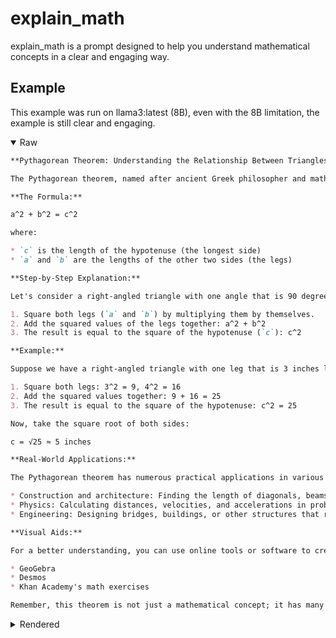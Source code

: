 # explain_math

explain_math is a prompt designed to help you understand mathematical concepts in a clear and engaging way.

## Example

This example was run on llama3:latest (8B), even with the 8B limitation, the example is still clear and engaging.

<details open>
    <summary>Raw</summary>

```markdown
**Pythagorean Theorem: Understanding the Relationship Between Triangles and Squares**

The Pythagorean theorem, named after ancient Greek philosopher and mathematician Pythagoras, is a fundamental concept in geometry that helps us calculate the length of the hypotenuse (the longest side) of a right-angled triangle. This theorem has far-reaching applications in various fields, including mathematics, physics, engineering, and architecture.

**The Formula:**

a^2 + b^2 = c^2

where:

* `c` is the length of the hypotenuse (the longest side)
* `a` and `b` are the lengths of the other two sides (the legs)

**Step-by-Step Explanation:**

Let's consider a right-angled triangle with one angle that is 90 degrees (a square corner). We can use this theorem to find the length of the hypotenuse (`c`) when we know the lengths of the other two sides (`a` and `b`).

1. Square both legs (`a` and `b`) by multiplying them by themselves.
2. Add the squared values of the legs together: a^2 + b^2
3. The result is equal to the square of the hypotenuse (`c`): c^2

**Example:**

Suppose we have a right-angled triangle with one leg that is 3 inches long and the other leg is 4 inches long. We want to find the length of the hypotenuse.

1. Square both legs: 3^2 = 9, 4^2 = 16
2. Add the squared values together: 9 + 16 = 25
3. The result is equal to the square of the hypotenuse: c^2 = 25

Now, take the square root of both sides:

c = √25 ≈ 5 inches

**Real-World Applications:**

The Pythagorean theorem has numerous practical applications in various fields, including:

* Construction and architecture: Finding the length of diagonals, beams, or pillars.
* Physics: Calculating distances, velocities, and accelerations in problems involving right triangles.
* Engineering: Designing bridges, buildings, or other structures that rely on triangular shapes.

**Visual Aids:**

For a better understanding, you can use online tools or software to create interactive diagrams that demonstrate the Pythagorean theorem. Some popular options include:

* GeoGebra
* Desmos
* Khan Academy's math exercises

Remember, this theorem is not just a mathematical concept; it has many practical applications in various fields.
```

</details>

<details>
    <summary>Rendered</summary>

**Pythagorean Theorem - Understanding the Relationship Between Triangles and Squares:**

The Pythagorean theorem, named after ancient Greek philosopher and mathematician Pythagoras, is a fundamental concept in geometry that helps us calculate the length of the hypotenuse (the longest side) of a right-angled triangle. This theorem has far-reaching applications in various fields, including mathematics, physics, engineering, and architecture.

**The Formula:**

a^2 + b^2 = c^2

where:

* `c` is the length of the hypotenuse (the longest side)
* `a` and `b` are the lengths of the other two sides (the legs)

**Step-by-Step Explanation:**

Let's consider a right-angled triangle with one angle that is 90 degrees (a square corner). We can use this theorem to find the length of the hypotenuse (`c`) when we know the lengths of the other two sides (`a` and `b`).

1. Square both legs (`a` and `b`) by multiplying them by themselves.
2. Add the squared values of the legs together: a^2 + b^2
3. The result is equal to the square of the hypotenuse (`c`): c^2

**Example:**

Suppose we have a right-angled triangle with one leg that is 3 inches long and the other leg is 4 inches long. We want to find the length of the hypotenuse.

1. Square both legs: 3^2 = 9, 4^2 = 16
2. Add the squared values together: 9 + 16 = 25
3. The result is equal to the square of the hypotenuse: c^2 = 25

Now, take the square root of both sides:

c = √25 ≈ 5 inches

**Real-World Applications:**

The Pythagorean theorem has numerous practical applications in various fields, including:

* Construction and architecture: Finding the length of diagonals, beams, or pillars.
* Physics: Calculating distances, velocities, and accelerations in problems involving right triangles.
* Engineering: Designing bridges, buildings, or other structures that rely on triangular shapes.

**Visual Aids:**

For a better understanding, you can use online tools or software to create interactive diagrams that demonstrate the Pythagorean theorem. Some popular options include:

* GeoGebra
* Desmos
* Khan Academy's math exercises

Remember, this theorem is not just a mathematical concept; it has many practical applications in various fields.

</details>
